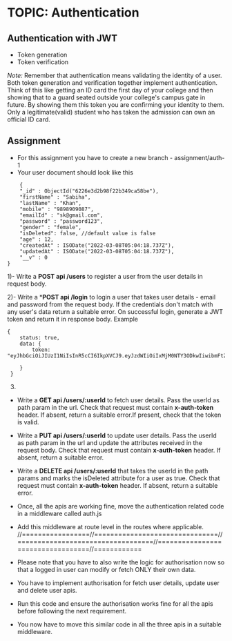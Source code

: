 # TOPIC: Authentication

## Authentication with JWT
- Token generation
- Token verification

*Note:* Remember that authentication means validating the identity of a user. Both token generation and verification together implement authentication. 
Think of this like getting an ID card the first day of your college and then showing that to a guard seated outside your college's campus gate in future. By showing them this token you are confirming your identity to them. Only a legitimate(valid) student who has taken the admission can own an official ID card.

## Assignment
- For this assignment you have to create a new branch - assignment/auth-1
- Your user document should look like this
```
 	{
    "_id" : ObjectId("6226e3d2b98f22b349ca58be"),
    "firstName" : "Sabiha",
    "lastName" : "Khan",
    "mobile" : "9898909087",
    "emailId" : "sk@gmail.com",
    "password" : "password123",
    "gender" : "female",
	"isDeleted": false, //default value is false 
    "age" : 12,
    "createdAt" : ISODate("2022-03-08T05:04:18.737Z"),
    "updatedAt" : ISODate("2022-03-08T05:04:18.737Z"),
    "__v" : 0
}
```


1)- Write a **POST api /users** to register a user from the user details in request body. 

2)- Write a ***POST api /login** to login a user that takes user details - email and password from the request body. If the credentials don't match with any user's data return a suitable error.
On successful login, generate a JWT token and return it in response body. Example 
```
{
    status: true,
    data: {
        token: "eyJhbGciOiJIUzI1NiIsInR5cCI6IkpXVCJ9.eyJzdWIiOiIxMjM0NTY3ODkwIiwibmFtZSI6IkpvaG4gRG9lIiwiaWF0IjoxNTE2MjM5MDIyfQ.SflKxwRJSMeKKF2QT4fwpMeJf36POk6yJV_adQssw5c"

    }
 }
```
3)
- Write a **GET api /users/:userId** to fetch user details. Pass the userId as path param in the url. Check that request must contain **x-auth-token** header. If absent, return a suitable error.If present, check that the token is valid.

- Write a **PUT api /users/:userId** to update user details. Pass the userId as path param in the url and update the attributes received in the request body. Check that request must contain **x-auth-token** header. If absent, return a suitable error.

- Write a **DELETE api /users/:userId** that takes the userId in the path params and marks the isDeleted attribute for a user as true. Check that request must contain **x-auth-token** header. If absent, return a suitable error.

- Once, all the apis are working fine, move the authentication related code in a middleware called auth.js

- Add this middleware at route level in the routes where applicable.
//=================//===============================//==================================//==================================//============

+ Please note that you have to also write the logic for authorisation now so that a logged in user can modify or fetch ONLY their own data.

+ You have to implement authorisation for fetch user details, update user and delete user apis.

+ Run this code and ensure the authorisation works fine for all the apis before following the next requirement.

+ You now have to move this similar code in all the three apis in a suitable middleware.